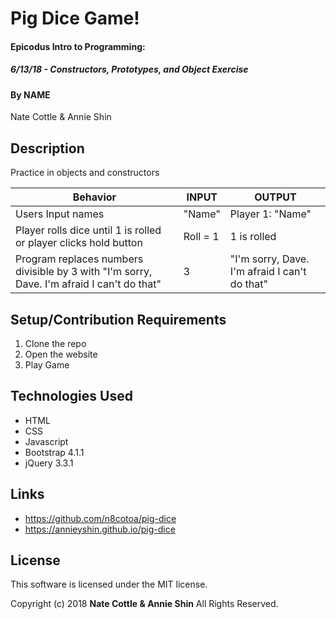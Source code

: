 # Pig Dice Game!

#### Epicodus Intro to Programming:
##### 6/13/18 - Constructors, Prototypes, and Object Exercise

#### By NAME
Nate Cottle & Annie Shin

## Description

Practice in objects and constructors

| Behavior	| INPUT	| OUTPUT |
| ----------| ----- | -------|
|Users Input names | "Name" | Player 1: "Name"   
|Player rolls dice until 1 is rolled or player clicks hold button| Roll = 1 | 1 is rolled|
|Program replaces numbers divisible by 3 with "I'm sorry, Dave. I'm afraid I can't do that"| 3| "I'm sorry, Dave. I'm afraid I can't do that" |

## Setup/Contribution Requirements

1. Clone the repo
1. Open the website
1. Play Game

## Technologies Used

* HTML
* CSS
* Javascript
* Bootstrap 4.1.1
* jQuery 3.3.1

## Links

* https://github.com/n8cotoa/pig-dice
* https://annieyshin.github.io/pig-dice


## License

This software is licensed under the MIT license.

Copyright (c) 2018 **Nate Cottle & Annie Shin** All Rights Reserved.
